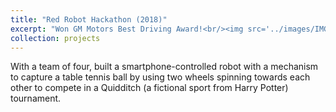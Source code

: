 ```yaml
---
title: "Red Robot Hackathon (2018)"
excerpt: "Won GM Motors Best Driving Award!<br/><img src='../images/IMG_7394.jpg'>"
collection: projects
---
```


With a team of four, built a smartphone-controlled robot with a mechanism to capture a table tennis ball by using two wheels spinning towards each other to compete in a Quidditch (a fictional sport from Harry Potter) tournament.

